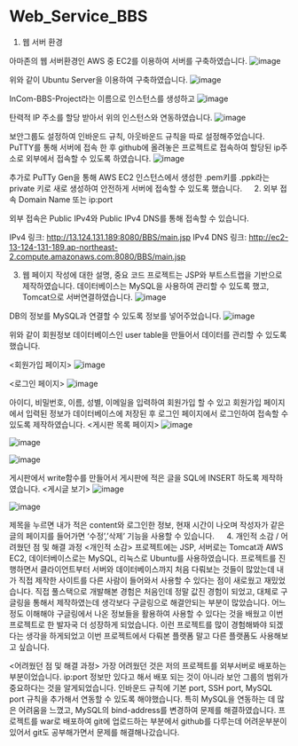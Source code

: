 # Web_Service_BBS
1. 웹 서버 환경

아마존의 웹 서버환경인 AWS 중 EC2를 이용하여 서버를 구축하였습니다.
 ![image](https://github.com/jeonwonjun/Web_Service_BBS/assets/84172525/ff84959d-3cb6-44d9-b6b9-f55d2dbe91d6)

위와 같이 Ubuntu Server을 이용하여 구축하였습니다.
 ![image](https://github.com/jeonwonjun/Web_Service_BBS/assets/84172525/bd5e815d-024b-499e-9709-79ecf2cac37d)

InCom-BBS-Project라는 이름으로 인스턴스를 생성하고
 ![image](https://github.com/jeonwonjun/Web_Service_BBS/assets/84172525/a48c6279-f37b-41fc-80b4-7f4630d1ba3c)

탄력적 IP 주소를 할당 받아서 위의 인스턴스와 연동하였습니다.
 ![image](https://github.com/jeonwonjun/Web_Service_BBS/assets/84172525/bffce772-0bc7-4598-88fb-ddc1cfc840ac)

보안그룹도 설정하여 인바운드 규칙, 아웃바운드 규칙을 따로 설정해주었습니다.
PuTTY를 통해 서버에 접속 한 후 github에 올려놓은 프로젝트로 접속하여 할당된 ip주소로 외부에서 접속할 수 있도록 하였습니다.
 ![image](https://github.com/jeonwonjun/Web_Service_BBS/assets/84172525/84b59951-541d-4d95-8b99-ceb620512b8e)

추가로 PuTTy Gen을 통해 AWS EC2 인스턴스에서 생성한 .pem키를 .ppk라는 private 키로 새로 생성하여 안전하게 서버에 접속할 수 있도록 했습니다.
 
2. 외부 접속 Domain Name 또는 ip:port

외부 접속은 Public IPv4와 Public IPv4 DNS를 통해 접속할 수 있습니다.

IPv4 링크: http://13.124.131.189:8080/BBS/main.jsp
IPv4 DNS 링크: http://ec2-13-124-131-189.ap-northeast-2.compute.amazonaws.com:8080/BBS/main.jsp

3. 웹 페이지 작성에 대한 설명, 중요 코드
프로젝트는 JSP와 부트스트랩을 기반으로 제작하였습니다. 데이터베이스는 MySQL을 사용하여 관리할 수 있도록 했고, Tomcat으로 서버연결하였습니다.
 ![image](https://github.com/jeonwonjun/Web_Service_BBS/assets/84172525/ad4e1085-a23a-4ede-a3b1-05be460b289f)

DB의 정보를 MySQL과 연결할 수 있도록 정보를 넣어주었습니다.
 ![image](https://github.com/jeonwonjun/Web_Service_BBS/assets/84172525/ce32ea64-8614-403c-839e-beb941339b35)

위와 같이 회원정보 데이터베이스인 user table을 만들어서 데이터를 관리할 수 있도록 했습니다.

<회원가입 페이지>
 ![image](https://github.com/jeonwonjun/Web_Service_BBS/assets/84172525/b741cf1a-2255-4dde-99cf-e95fee174f5a)

<로그인 페이지>
 ![image](https://github.com/jeonwonjun/Web_Service_BBS/assets/84172525/a55b3868-301f-4c93-9867-b410fb2b10b8)

아이디, 비밀번호, 이름, 성별, 이메일을 입력하여 회원가입 할 수 있고 회원가입 페이지에서 입력된 정보가 데이터베이스에 저장된 후 로그인 페이지에서 로그인하여 접속할 수 있도록 제작하였습니다.
<게시판 목록 페이지>
 ![image](https://github.com/jeonwonjun/Web_Service_BBS/assets/84172525/62e971b1-c119-41bc-82be-5d489195cab5)

 ![image](https://github.com/jeonwonjun/Web_Service_BBS/assets/84172525/4ca04fb7-d84d-4ba3-8c9b-4b33c6b0dde0)

 ![image](https://github.com/jeonwonjun/Web_Service_BBS/assets/84172525/6cabc102-d433-4c46-97eb-b45995f2eb11)

게시판에서 write함수를 만들어서 게시판에 적은 글을 SQL에 INSERT 하도록 제작하였습니다.
<게시글 보기>
 ![image](https://github.com/jeonwonjun/Web_Service_BBS/assets/84172525/f7c6b705-b983-4e05-9920-1e709a76023e)

 ![image](https://github.com/jeonwonjun/Web_Service_BBS/assets/84172525/9f7c6f02-8890-48ce-a581-b56643a68e8d)

제목을 누르면 내가 적은 content와 로그인한 정보, 현재 시간이 나오며 작성자가 같은 글의 페이지를 들어가면 ‘수정’,’삭제’ 기능을 사용할 수 있습니다.
 
4. 개인적 소감 / 어려웠던 점 및 해결 과정
<개인적 소감>
프로젝트에는 JSP, 서버로는 Tomcat과 AWS EC2, 데이터베이스로는 MySQL, 리눅스로 Ubuntu를 사용하였습니다. 프로젝트를 진행하면서 클라이언트부터 서버와 데이터베이스까지 처음 다뤄보는 것들이 많았는데 내가 직접 제작한 사이트를 다른 사람이 들어와서 사용할 수 있다는 점이 새로웠고 재밌었습니다. 직접 풀스택으로 개발해본 경험은 처음인데 정말 값진 경험이 되었고, 대체로 구글링을 통해서 제작하였는데 생각보다 구글링으로 해결안되는 부분이 많았습니다. 어느정도 이해해야 구글링에서 나온 정보들을 활용하여 사용할 수 있다는 것을 배웠고 이번 프로젝트로 한 발자국 더 성장하게 되었습니다. 이런 프로젝트를 많이 경험해봐야 되겠다는 생각을 하게되었고 이번 프로젝트에서 다뤄본 플랫폼 말고 다른 플랫폼도 사용해보고 싶습니다.

<어려웠던 점 및 해결 과정>
가장 어려웠던 것은 저의 프로젝트를 외부서버로 배포하는 부분이었습니다. ip:port 정보만 있다고 해서 배포 되는 것이 아니라 보안 그룹의 범위가 중요하다는 것을 알게되었습니다. 인바운드 규칙에 기본 port, SSH port, MySQL port 규칙을 추가해서 연동할 수 있도록 해야했습니다. 특히 MySQL을 연동하는 데 많은 어려움을 느꼈고, MySQL의 bind-address를 변경하여 문제를 해결하였습니다. 프로젝트를 war로 배포하여 git에 업로드하는 부분에서 github를 다루는데 어려운부분이 있어서 git도 공부해가면서 문제를 해결해나갔습니다.
